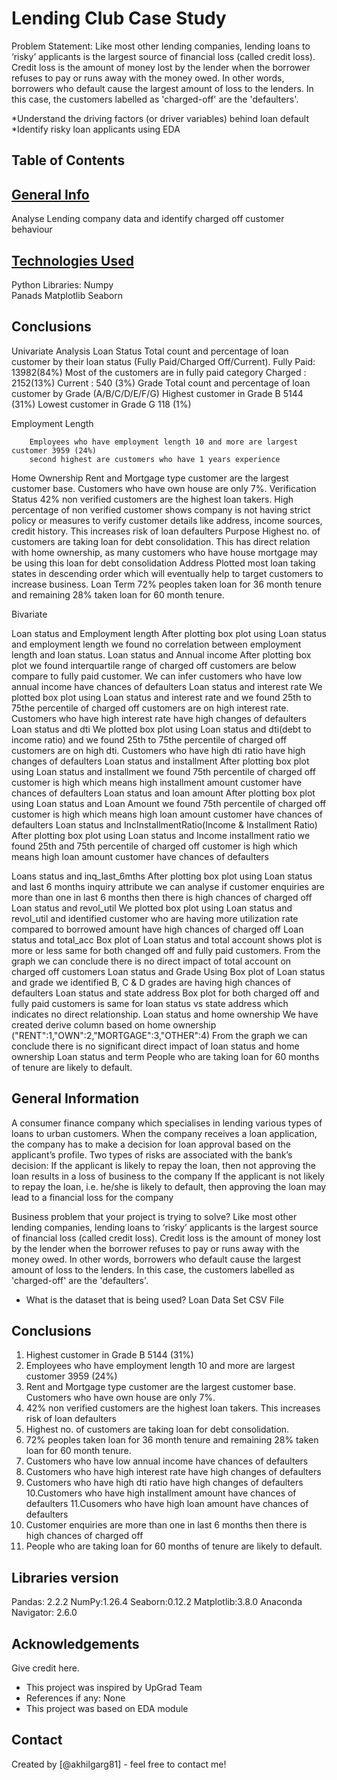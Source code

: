 # Lending Club Case Study
Problem Statement:
Like most other lending companies, lending loans to ‘risky’ applicants is the largest source of financial loss (called credit loss). Credit loss is the amount of money lost by the lender when the borrower refuses to pay or runs away with the money owed. In other words, borrowers who default cause the largest amount of loss to the lenders. In this case, the customers labelled as 'charged-off' are the 'defaulters'.

*Understand the driving factors (or driver variables) behind loan default
*Identify risky loan applicants using EDA


## Table of Contents

## [General Info](#general-information)
Analyse Lending company data and identify charged off customer behaviour

## [Technologies Used](#technologies-used)
Python
Libraries:
Numpy	
Panads
Matplotlib
Seaborn

## Conclusions
Univariate Analysis
Loan Status
		Total count and percentage of loan customer by their loan status (Fully Paid/Charged Off/Current). 
		Fully Paid: 13982(84%) Most of the customers are in fully paid category
		Charged : 2152(13%)
		Current : 540 (3%)
Grade
		Total count and percentage of loan customer by Grade (A/B/C/D/E/F/G)
		Highest customer in Grade B 5144 (31%)
		Lowest customer in Grade G 118 (1%)

Employment Length

		Employees who have employment length 10 and more are largest customer 3959 (24%)
		second highest are customers who have 1 years experience
Home Ownership
		Rent and Mortgage type customer are the largest customer base. Customers who have own house are only 7%.
Verification 
Status
		42% non verified customers are the highest loan takers. High percentage of non verified customer shows company is not having strict policy or measures to verify customer 		details like address, income sources, credit history. This increases risk of loan defaulters
Purpose
		Highest no. of customers are taking loan for debt consolidation. This has direct relation with home ownership, as many customers who have house mortgage may be using this 		loan for debt consolidation
Address
		Plotted most loan taking states in descending order which will eventually help to target customers to increase business.
Loan Term
		72% peoples taken loan for 36 month tenure and remaining 28% taken loan for 60 month tenure.


Bivariate

Loan status and Employment length
		After plotting box plot using Loan status and employment length we found no correlation between employment length and loan status.
Loan status and Annual income
		After plotting box plot we found interquartile range of charged off customers are below compare to fully paid customer. We can infer customers who have low annual income 		have chances of defaulters
Loan status and interest rate
		We plotted box plot using Loan status and interest rate and we found 25th to 75the percentile of charged off customers are on high interest rate. Customers who have high 		interest rate have high changes of defaulters
Loan status and dti
		We plotted box plot using Loan status and dti(debt to income ratio) and we found 25th to 75the percentile of charged off customers are on high dti. Customers who have high 		dti ratio have high changes of defaulters
Loan status and installment
		After plotting box plot using Loan status and installment we found 75th percentile of charged off customer is high which means high installment amount customer have  			chances of defaulters
Loan status and loan amount
		After plotting box plot using Loan status and Loan Amount we found 75th percentile of charged off customer is high which means high loan amount customer have  chances of 		defaulters
Loan status and IncInstallmentRatio(Income & Installment Ratio)
		After plotting box plot using Loan status and Income installment ratio we found 25th and 75th percentile of charged off customer is high which means high loan amount 			customer have  chances of defaulters

Loans status and inq_last_6mths
		After plotting box plot using Loan status and last 6 months inquiry attribute we can analyse 
		if customer enquiries are more than one in last 6 months then there is high chances of charged off
Loan status and revol_util
		We plotted box plot using Loan status and revol_util and identified customer who are having more utilization rate compared to borrowed amount have high chances of charged 		off
Loan status and total_acc 
		Box plot of Loan status and total account shows plot is more or less same for both changed off and fully paid customers.
		From the graph we can conclude there is no direct impact of total account on charged off customers
Loan status and Grade
		Using Box plot of Loan status and grade we identified B, C & D grades are  having high chances of defaulters
Loan status and state address
		Box plot for both charged off and fully paid customers is same for loan status vs state address which indicates no direct relationship.
Loan status and home ownership
 		We have created derive column based on home ownership ("RENT":1,"OWN":2,"MORTGAGE":3,"OTHER":4)
		From the graph we can conclude there is no significant direct impact of loan status and home ownership
Loan status and term
		People who are taking loan for 60 months of tenure are likely to default.



<!-- You can include any other section that is pertinent to your problem -->

## General Information
 A consumer finance company which specialises in lending various types of loans to urban customers. When the company receives a loan application, the company has to make a decision for loan approval based on the applicant’s profile. Two types of risks are associated with the bank’s decision:
If the applicant is likely to repay the loan, then not approving the loan results in a loss of business to the company
If the applicant is not likely to repay the loan, i.e. he/she is likely to default, then approving the loan may lead to a financial loss for the company

Business problem that your project is trying to solve?
Like most other lending companies, lending loans to ‘risky’ applicants is the largest source of financial loss (called credit loss). Credit loss is the amount of money lost by the lender when the borrower refuses to pay or runs away with the money owed. In other words, borrowers who default cause the largest amount of loss to the lenders. In this case, the customers labelled as 'charged-off' are the 'defaulters'. 

- What is the dataset that is being used?
Loan Data Set CSV File


## Conclusions
1. Highest customer in Grade B 5144 (31%)
2. Employees who have employment length 10 and more are largest customer 3959 (24%)
3. Rent and Mortgage type customer are the largest customer base. Customers who have own house are only 7%.
4. 42% non verified customers are the highest loan takers. This increases risk of loan defaulters
5. Highest no. of customers are taking loan for debt consolidation.
6. 72% peoples taken loan for 36 month tenure and remaining 28% taken loan for 60 month tenure.
7. Customers who have low annual income have chances of defaulters
8. Customers who have high interest rate have high changes of defaulters
9. Customers who have high dti ratio have high changes of defaulters
10.Customers who have high installment amount have  chances of defaulters
11.Cusomers who have high loan amount have  chances of defaulters
12. Customer enquiries are more than one in last 6 months then there is high chances of charged off
13. People who are taking loan for 60 months of tenure are likely to default. 

## Libraries version
Pandas: 2.2.2
NumPy:1.26.4
Seaborn:0.12.2
Matplotlib:3.8.0
Anaconda Navigator: 2.6.0

## Acknowledgements
Give credit here.
- This project was inspired by UpGrad Team
- References if any: None
- This project was based on EDA module


## Contact
Created by [@akhilgarg81] - feel free to contact me!